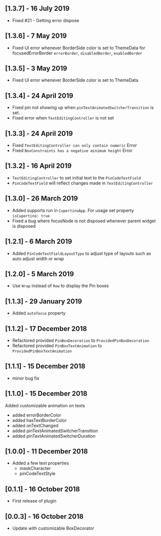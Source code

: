 ## [1.3.7] - 16 July 2019
* Fixed #21 - Getting error dispose

## [1.3.6] - 7 May 2019
* Fixed UI error whenever BorderSide color is set to ThemeData for focusedErrorBorder
`errorBorder`, `disabledBorder`, `enabledBorder`

## [1.3.5] - 3 May 2019
* Fixed UI error whenever BorderSide color is set to ThemeData

## [1.3.4] - 24 April 2019
* Fixed pin not showing up when `pinTextAnimatedSwitcherTransition` is set.
* Fixed error when `TextEditingController` is not set

## [1.3.3] - 24 April 2019
* Fixed `TextEditingController can only contain numeric` Error
* Fixed `BoxConstraints has a negative minimum height` Error

## [1.3.2] - 16 April 2019
* `TextEditingController` to set initial text to the `PinCodeTextField`
* `PinCodeTextField` will reflect changes made in `TextEditingController`


## [1.3.0] - 26 March 2019
* Added supports run in `CupertinoApp`. For usage set property `isCupertino: true`
* Fixed a bug where focusNode is not disposed whenever parent widget is disposed

## [1.2.1] - 6 March 2019
* Added `PinCodeTextFieldLayoutType` to adjust type of layouts such as 
auto adjust width or wrap 

## [1.2.0] - 5 March 2019
* Use `Wrap` instead of `Row` to display the Pin boxes


## [1.1.3] - 29 January 2019
* Added `autofocus` property

## [1.1.2] - 17 December 2018
* Refactored provided `PinBoxDecoration` to `ProvidedPinBoxDecoration`
* Refactored provided `PinBoxTextAnimation` to `ProvidedPinBoxTextAnimation`

## [1.1.1] - 15 December 2018
* minor bug fix

## [1.1.0] - 15 December 2018
Added customizable animation on texts
* added errorBorderColor
* added hasTextBorderColor
* added onTextChanged
* added pinTextAnimatedSwitcherTransition
* added pinTextAnimatedSwitcherDuration

## [1.0.0] - 11 December 2018
* Added a few text properties
    * maskCharacter
    * pinCodeTextStyle

## [0.1.1] - 16 October 2018

* First release of plugin

## [0.0.3] - 16 October 2018
* Update with customizable BoxDecorator